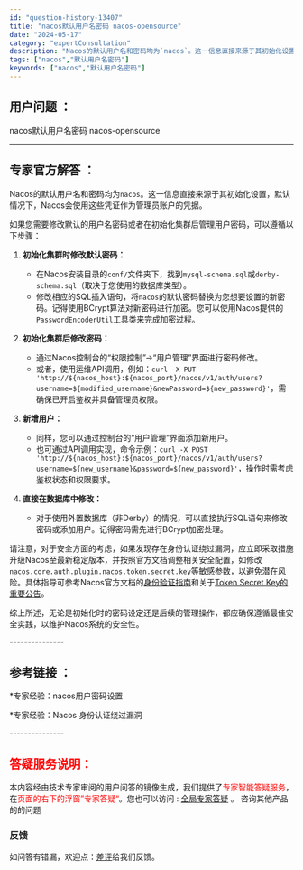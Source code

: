 ```yaml
---
id: "question-history-13407"
title: "nacos默认用户名密码 nacos-opensource"
date: "2024-05-17"
category: "expertConsultation"
description: "Nacos的默认用户名和密码均为`nacos`。这一信息直接来源于其初始化设置，默认情况下，Nacos会使用这些凭证作为管理员账户的凭据。如果您需要修改默认的用户名密码或者在初始化集群后管理用户密码，可以遵循以下步骤：1. **初始化集群时修改默认密码：**   - 在Nacos安装目录的`conf"
tags: ["nacos","默认用户名密码"]
keywords: ["nacos","默认用户名密码"]
---
```


## 用户问题 ： 
 nacos默认用户名密码 nacos-opensource 

---------------
## 专家官方解答 ：

Nacos的默认用户名和密码均为`nacos`。这一信息直接来源于其初始化设置，默认情况下，Nacos会使用这些凭证作为管理员账户的凭据。

如果您需要修改默认的用户名密码或者在初始化集群后管理用户密码，可以遵循以下步骤：

1. **初始化集群时修改默认密码：**
   - 在Nacos安装目录的`conf/`文件夹下，找到`mysql-schema.sql`或`derby-schema.sql`（取决于您使用的数据库类型）。
   - 修改相应的SQL插入语句，将`nacos`的默认密码替换为您想要设置的新密码。记得使用BCrypt算法对新密码进行加密。您可以使用Nacos提供的`PasswordEncoderUtil`工具类来完成加密过程。

2. **初始化集群后修改密码：**
   - 通过Nacos控制台的“权限控制”->“用户管理”界面进行密码修改。
   - 或者，使用运维API调用，例如：`curl -X PUT 'http://${nacos_host}:${nacos_port}/nacos/v1/auth/users?username=${modified_username}&newPassword=${new_password}'`，需确保已开启鉴权并具备管理员权限。

3. **新增用户：**
   - 同样，您可以通过控制台的“用户管理”界面添加新用户。
   - 也可通过API调用实现，命令示例：`curl -X POST 'http://${nacos_host}:${nacos_port}/nacos/v1/auth/users?username=${new_username}&password=${new_password}'`，操作时需考虑鉴权状态和权限要求。

4. **直接在数据库中修改：**
   - 对于使用外置数据库（非Derby）的情况，可以直接执行SQL语句来修改密码或添加用户。记得密码需先进行BCrypt加密处理。

请注意，对于安全方面的考虑，如果发现存在身份认证绕过漏洞，应立即采取措施升级Nacos至最新稳定版本，并按照官方文档调整相关安全配置，如修改`nacos.core.auth.plugin.nacos.token.secret.key`等敏感参数，以避免潜在风险。具体指导可参考Nacos官方文档的[身份验证指南](https://nacos.io/docs/latest/guide/user/auth/)和关于[Token Secret Key的重要公告](https://nacos.io/blog/announcement-token-secret-key/?source=activity)。

综上所述，无论是初始化时的密码设定还是后续的管理操作，都应确保遵循最佳安全实践，以维护Nacos系统的安全性。


<font color="#949494">---------------</font> 


## 参考链接 ：

*专家经验：nacos用户密码设置 
 
 *专家经验：Nacos 身份认证绕过漏洞 


 <font color="#949494">---------------</font> 
 


## <font color="#FF0000">答疑服务说明：</font> 

本内容经由技术专家审阅的用户问答的镜像生成，我们提供了<font color="#FF0000">专家智能答疑服务</font>，在<font color="#FF0000">页面的右下的浮窗”专家答疑“</font>。您也可以访问 : [全局专家答疑](https://opensource.alibaba.com/chatBot) 。 咨询其他产品的的问题

### 反馈
如问答有错漏，欢迎点：[差评](https://ai.nacos.io/user/feedbackByEnhancerGradePOJOID?enhancerGradePOJOId=13888)给我们反馈。
